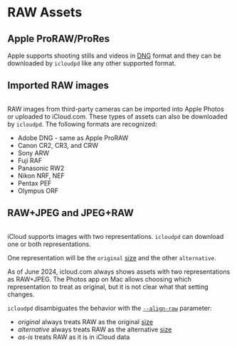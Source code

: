 # RAW Assets

## Apple ProRAW/ProRes

Apple supports shooting stills and videos in [DNG](https://en.wikipedia.org/wiki/Digital_Negative) format and 
they can be downloaded by `icloudpd` like any other supported format.

## Imported RAW images

```{versionadded} 1.19.0
```

RAW images from third-party cameras can be imported into Apple Photos or uploaded to iCloud.com. 
These types of assets can also be downloaded by `icloudpd`. The following formats are recognized:

- Adobe DNG - same as Apple ProRAW
- Canon CR2, CR3, and CRW
- Sony ARW
- Fuji RAF
- Panasonic RW2
- Nikon NRF, NEF
- Pentax PEF
- Olympus ORF

## RAW+JPEG and JPEG+RAW

```{versionadded} 1.19.0
```

iCloud supports images with two representations. `icloudpd` can download one or both representations.

One representation will be the `original` [size](size) and the other `alternative`.

As of June 2024, icloud.com always shows assets with two representations as RAW+JPEG. The Photos app on Mac
allows choosing which representation to treat as original, but it is not clear what that setting changes. 

`icloudpd` disambiguates the behavior with the [`--align-raw`](align-raw-parameter) parameter:

- *original* always treats RAW as the original [size](size)
- *alternative* always treats RAW as the alternative [size](size)
- *as-is* treats RAW as it is in iCloud data
